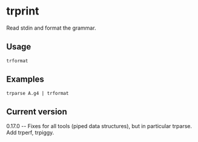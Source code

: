 # trprint

Read stdin and format the grammar.

## Usage

    trformat

## Examples

    trparse A.g4 | trformat

## Current version

0.17.0 -- Fixes for all tools (piped data structures), but in particular trparse. Add trperf, trpiggy.
